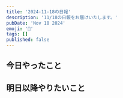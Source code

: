 ```yaml
---
title: '2024-11-18の日報'
description: '11/18の日報をお届けいたします。'
pubDate: 'Nov 18 2024'
emoji: '🦊'
tags: []
published: false
---
```


## 今日やったこと

## 明日以降やりたいこと

